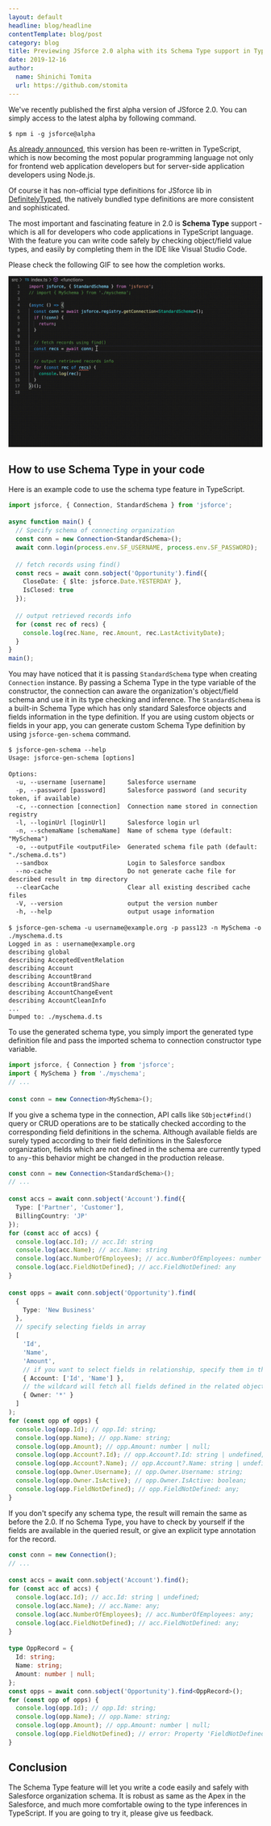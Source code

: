 ```yaml
---
layout: default
headline: blog/headline
contentTemplate: blog/post
category: blog
title: Previewing JSforce 2.0 alpha with its Schema Type support in TypeScript
date: 2019-12-16
author:
  name: Shinichi Tomita
  url: https://github.com/stomita
---
```


We've recently published the first alpha version of JSforce 2.0. You can simply access to the latest alpha by following command.

```
$ npm i -g jsforce@alpha
```

[As already announced](https://github.com/jsforce/jsforce/issues/889), this version has been re-written in TypeScript, which is now becoming the most popular programming language not only for frontend web application developers but for server-side application developers using Node.js.

Of course it has non-official type definitions for JSforce lib in [DefinitelyTyped](https://github.com/DefinitelyTyped/DefinitelyTyped/tree/master/types/jsforce), the natively bundled type definitions are more consistent and sophisticated. 

The most important and fascinating feature in 2.0 is **Schema Type** support - which is all for developers who code applications in TypeScript language.
With the feature you can write code safely by checking object/field value types, and easily by completing them in the IDE like Visual Studio Code.

Please check the following GIF to see how the completion works.

![jsforce2-autocomplete-demo](./images/20191216/jsforce-2-autocomplete-demo.gif)

## How to use Schema Type in your code

Here is an example code to use the schema type feature in TypeScript.

```typescript
import jsforce, { Connection, StandardSchema } from 'jsforce';

async function main() {
  // Specify schema of connecting organization
  const conn = new Connection<StandardSchema>();
  await conn.login(process.env.SF_USERNAME, process.env.SF_PASSWORD);

  // fetch records using find()
  const recs = await conn.sobject('Opportunity').find({
    CloseDate: { $lte: jsforce.Date.YESTERDAY },
    IsClosed: true
  });

  // output retrieved records info
  for (const rec of recs) {
    console.log(rec.Name, rec.Amount, rec.LastActivityDate);
  }
}
main();
```

You may have noticed that it is passing `StandardSchema` type when creating `Connection` instance.
By passing a Schema Type in the type variable of the constructor, the connection can aware the organization's object/field schema and use it in its type checking and inference.
The `StandardSchema` is a built-in Schema Type which has only standard Salesforce objects and fields information in the type definition.
If you are using custom objects or fields in your app, you can generate custom Schema Type definition by using `jsforce-gen-schema` command.

```
$ jsforce-gen-schema --help
Usage: jsforce-gen-schema [options]

Options:
  -u, --username [username]      Salesforce username
  -p, --password [password]      Salesforce password (and security token, if available)
  -c, --connection [connection]  Connection name stored in connection registry
  -l, --loginUrl [loginUrl]      Salesforce login url
  -n, --schemaName [schemaName]  Name of schema type (default: "MySchema")
  -o, --outputFile <outputFile>  Generated schema file path (default: "./schema.d.ts")
  --sandbox                      Login to Salesforce sandbox
  --no-cache                     Do not generate cache file for described result in tmp directory
  --clearCache                   Clear all existing described cache files
  -V, --version                  output the version number
  -h, --help                     output usage information

$ jsforce-gen-schema -u username@example.org -p pass123 -n MySchema -o ./myschema.d.ts
Logged in as : username@example.org
describing global
describing AcceptedEventRelation
describing Account
describing AccountBrand
describing AccountBrandShare
describing AccountChangeEvent
describing AccountCleanInfo
...
Dumped to: ./myschema.d.ts
```

To use the generated schema type, you simply import the generated type definition file and pass the imported schema to connection constructor type variable.

```typescript
import jsforce, { Connection } from 'jsforce';
import { MySchema } from './myschema';
// ...

const conn = new Connection<MySchema>();
```

If you give a schema type in the connection, API calls like `SObject#find()` query or CRUD operations are to be statically checked according to the corresponding field definitions in the schema.
Although available fields are surely typed according to their field definitions in the Salesforce organization, fields which are not defined in the schema are currently typed to `any` - this behavior might be changed in the production release.

```typescript
const conn = new Connection<StandardSchema>();
// ...

const accs = await conn.sobject('Account').find({
  Type: ['Partner', 'Customer'],
  BillingCountry: 'JP'
});
for (const acc of accs) {
  console.log(acc.Id); // acc.Id: string
  console.log(acc.Name); // acc.Name: string
  console.log(acc.NumberOfEmployees); // acc.NumberOfEmployees: number | null
  console.log(acc.FieldNotDefined); // acc.FieldNotDefined: any
}

const opps = await conn.sobject('Opportunity').find(
  {
    Type: 'New Business'
  },
  // specify selecting fields in array
  [
    'Id',
    'Name',
    'Amount',
    // if you want to select fields in relationship, specify them in the object with relationship name in the key.
    { Account: ['Id', 'Name'] },
    // the wildcard will fetch all fields defined in the related object
    { Owner: '*' }
  ]
);
for (const opp of opps) {
  console.log(opp.Id); // opp.Id: string;
  console.log(opp.Name); // opp.Name: string;
  console.log(opp.Amount); // opp.Amount: number | null;
  console.log(opp.Account?.Id); // opp.Account?.Id: string | undefined;
  console.log(opp.Account?.Name); // opp.Account?.Name: string | undefined;
  console.log(opp.Owner.Username); // opp.Owner.Username: string;
  console.log(opp.Owner.IsActive); // opp.Owner.IsActive: boolean;
  console.log(opp.FieldNotDefined); // opp.FieldNotDefined: any;
}
```

If you don't specify any schema type, the result will remain the same as before the 2.0.
If no Schema Type, you have to check by yourself if the fields are available in the queried result, or give an explicit type annotation for the record.

```typescript
const conn = new Connection();
// ...

const accs = await conn.sobject('Account').find();
for (const acc of accs) {
  console.log(acc.Id); // acc.Id: string | undefined;
  console.log(acc.Name); // acc.Name: any;
  console.log(acc.NumberOfEmployees); // acc.NumberOfEmployees: any;
  console.log(acc.FieldNotDefined); // acc.FieldNotDefined: any;
}

type OppRecord = {
  Id: string;
  Name: string;
  Amount: number | null;
};
const opps = await conn.sobject('Opportunity').find<OppRecord>();
for (const opp of opps) {
  console.log(opp.Id); // opp.Id: string;
  console.log(opp.Name); // opp.Name: string;
  console.log(opp.Amount); // opp.Amount: number | null;
  console.log(opp.FieldNotDefined); // error: Property 'FieldNotDefined' does not exist on type 'OppRecord'.
}
```

## Conclusion

The Schema Type feature will let you write a code easily and safely with Salesforce organization schema.
It is robust as same as the Apex in the Salesforce, and much more comfortable owing to the type inferences in TypeScript.
If you are going to try it, please give us feedback.

